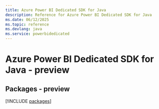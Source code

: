 ```yaml
---
title: Azure Power BI Dedicated SDK for Java
description: Reference for Azure Power BI Dedicated SDK for Java
ms.date: 06/12/2025
ms.topic: reference
ms.devlang: java
ms.service: powerbidedicated
---
```

# Azure Power BI Dedicated SDK for Java - preview
## Packages - preview
[!INCLUDE [packages](power-bi-dedicated-index.md)]